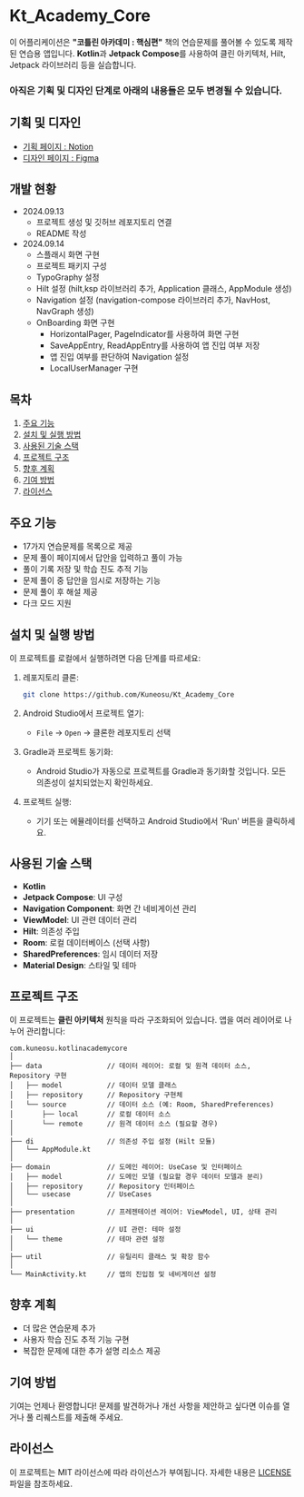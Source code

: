 # Kt_Academy_Core

이 어플리케이션은 **"코틀린 아카데미 : 핵심편"** 책의 연습문제를 풀어볼 수 있도록 제작된 연습용 앱입니다. **Kotlin**과 **Jetpack Compose**를
사용하여 클린 아키텍처, Hilt, Jetpack 라이브러리 등을 실습합니다.

### 아직은 기획 및 디자인 단계로 아래의 내용들은 모두 변경될 수 있습니다.

## 기획 및 디자인

- [기획 페이지 : Notion](https://kimkwonsu.notion.site/20f7b798791a4c12ba5154300704360f?pvs=4)
- [디자인 페이지 : Figma](https://www.figma.com/design/AHzLjo7ef7NJuJPGPKvBu6/Untitled?node-id=0-1&t=ybsuV1hqabkoKCZc-1)

## 개발 현황

- 2024.09.13
    - 프로젝트 생성 및 깃허브 레포지토리 연결
    - README 작성
- 2024.09.14
    - 스플래시 화면 구현
    - 프로젝트 패키지 구성
    - TypoGraphy 설정
    - Hilt 설정 (hilt,ksp 라이브러리 추가, Application 클래스, AppModule 생성)
    - Navigation 설정 (navigation-compose 라이브러리 추가, NavHost, NavGraph 생성)
    - OnBoarding 화면 구현
      - HorizontalPager, PageIndicator를 사용하여 화면 구현
      - SaveAppEntry, ReadAppEntry를 사용하여 앱 진입 여부 저장
      - 앱 진입 여부를 판단하여 Navigation 설정
      - LocalUserManager 구현

## 목차

1. [주요 기능](#주요-기능)
2. [설치 및 실행 방법](#설치-및-실행-방법)
3. [사용된 기술 스택](#사용된-기술-스택)
4. [프로젝트 구조](#프로젝트-구조)
5. [향후 계획](#향후-계획)
6. [기여 방법](#기여-방법)
7. [라이선스](#라이선스)

## 주요 기능

- 17가지 연습문제를 목록으로 제공
- 문제 풀이 페이지에서 답안을 입력하고 풀이 가능
- 풀이 기록 저장 및 학습 진도 추적 기능
- 문제 풀이 중 답안을 임시로 저장하는 기능
- 문제 풀이 후 해설 제공
- 다크 모드 지원

## 설치 및 실행 방법

이 프로젝트를 로컬에서 실행하려면 다음 단계를 따르세요:

1. 레포지토리 클론:
   ```bash
   git clone https://github.com/Kuneosu/Kt_Academy_Core
   ```

2. Android Studio에서 프로젝트 열기:
    - `File` -> `Open` -> 클론한 레포지토리 선택

3. Gradle과 프로젝트 동기화:
    - Android Studio가 자동으로 프로젝트를 Gradle과 동기화할 것입니다. 모든 의존성이 설치되었는지 확인하세요.

4. 프로젝트 실행:
    - 기기 또는 에뮬레이터를 선택하고 Android Studio에서 'Run' 버튼을 클릭하세요.

## 사용된 기술 스택

- **Kotlin**
- **Jetpack Compose**: UI 구성
- **Navigation Component**: 화면 간 네비게이션 관리
- **ViewModel**: UI 관련 데이터 관리
- **Hilt**: 의존성 주입
- **Room**: 로컬 데이터베이스 (선택 사항)
- **SharedPreferences**: 임시 데이터 저장
- **Material Design**: 스타일 및 테마

## 프로젝트 구조

이 프로젝트는 **클린 아키텍처** 원칙을 따라 구조화되어 있습니다. 앱을 여러 레이어로 나누어 관리합니다:

```
com.kuneosu.kotlinacademycore
│
├── data                // 데이터 레이어: 로컬 및 원격 데이터 소스, Repository 구현
│   ├── model           // 데이터 모델 클래스
│   ├── repository      // Repository 구현체
│   └── source          // 데이터 소스 (예: Room, SharedPreferences)
│       ├── local       // 로컬 데이터 소스
│       └── remote      // 원격 데이터 소스 (필요할 경우)
│
├── di                  // 의존성 주입 설정 (Hilt 모듈)
│   └── AppModule.kt
│
├── domain              // 도메인 레이어: UseCase 및 인터페이스
│   ├── model           // 도메인 모델 (필요할 경우 데이터 모델과 분리)
│   ├── repository      // Repository 인터페이스
│   └── usecase         // UseCases
│
├── presentation        // 프레젠테이션 레이어: ViewModel, UI, 상태 관리
│
├── ui                  // UI 관련: 테마 설정
│   └── theme           // 테마 관련 설정
│
├── util                // 유틸리티 클래스 및 확장 함수
│
└── MainActivity.kt     // 앱의 진입점 및 네비게이션 설정
```

## 향후 계획

- 더 많은 연습문제 추가
- 사용자 학습 진도 추적 기능 구현
- 복잡한 문제에 대한 추가 설명 리소스 제공

## 기여 방법

기여는 언제나 환영합니다! 문제를 발견하거나 개선 사항을 제안하고 싶다면 이슈를 열거나 풀 리퀘스트를 제출해 주세요.

## 라이선스

이 프로젝트는 MIT 라이선스에 따라 라이선스가 부여됩니다. 자세한 내용은 [LICENSE](LICENSE) 파일을 참조하세요.
